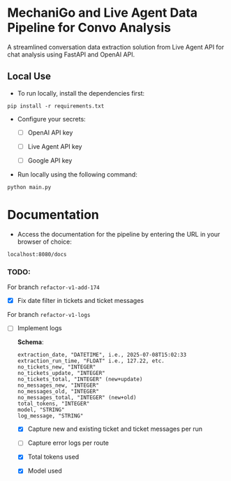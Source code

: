 # MechaniGo and Live Agent Data Pipeline for Convo Analysis

A streamlined conversation data extraction solution from Live Agent API for chat analysis using FastAPI and OpenAI API.

## Local Use

- To run locally, install the dependencies first:

```
pip install -r requirements.txt
```

- Configure your secrets:

    - [ ] OpenAI API key

    - [ ] Live Agent API key

    - [ ] Google API key

- Run locally using the following command:

```
python main.py
```

# Documentation

- Access the documentation for the pipeline by entering the URL in your browser of choice:

```
localhost:8080/docs
```

### TODO:
For branch `refactor-v1-add-174`

- [x] Fix date filter in tickets and ticket messages

For branch `refactor-v1-logs`

- [ ] Implement logs

    **Schema**:

    ```
    extraction_date, "DATETIME", i.e., 2025-07-08T15:02:33
    extraction_run_time, "FLOAT" i.e., 127.22, etc.
    no_tickets_new, "INTEGER"
    no_tickets_update, "INTEGER"
    no_tickets_total, "INTEGER" (new+update)
    no_messages_new, "INTEGER"
    no_messages_old, "INTEGER"
    no_messages_total, "INTEGER" (new+old)
    total_tokens, "INTEGER"
    model, "STRING"
    log_message, "STRING"
    ```

    - [x] Capture new and existing ticket and ticket messages per run

    - [ ] Capture error logs per route

    - [x] Total tokens used

    - [x] Model used